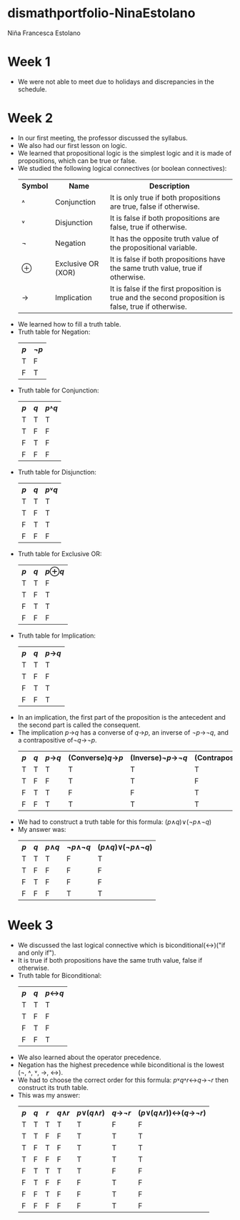 # dismathportfolio-NinaEstolano
Niña Francesca Estolano
<h1>Week 1</h1>
<ul type="disc">
<li>We were not able to meet due to holidays and discrepancies in the schedule.</li></ul>
<h1>Week 2</h1>
<ul type="disc">
<li>In our first meeting, the professor discussed the syllabus.</li>
<li>We also had our first lesson on logic.</li>
<li>We learned that propositional logic is the simplest logic and it is made of propositions, which can be true or false.</li>
<li>We studied the following logical connectives (or boolean connectives):</li>
<table style="width:100%">
  <tr>
    <th>Symbol</th>
    <th>Name</th> 
    <th>Description</th>
  </tr>
  <tr>
    <td>˄</td>
    <td>Conjunction</td> 
    <td>It is only true if both propositions are true, false if otherwise.</td>
  </tr>
  <tr>
    <td>˅</td>
    <td>Disjunction</td> 
    <td>It is false if both propositions are false, true if otherwise.</td>
  </tr>
  <tr>
    <td>¬</td>
    <td>Negation</td> 
    <td>It has the opposite truth value of the propositional variable.</td>
  </tr>
  <tr>
    <td>⊕</td>
    <td>Exclusive OR (XOR)</td> 
    <td>It is false if both propositions have the same truth value, true if otherwise.</td>
  </tr>
  <tr>
    <td>→</td>
    <td>Implication</td> 
    <td>It is false if the first proposition is true and the second proposition is false, true if otherwise.</td>
  </tr>
</table>
<li>We learned how to fill a truth table.</li>
<li>Truth table for Negation:</li>
<table style="width:100%">
  <tr>
    <th><i>p</i></th>
    <th>¬<i>p</i></th> 
  </tr>
  <tr>
    <td>T</td>
    <td>F</td> 
  </tr>
  <tr>
    <td>F</td>
    <td>T</td> 
  </tr>
</table>
<li>Truth table for Conjunction:</li>
<table style="width:100%">
  <tr>
    <th><i>p</i></th>
    <th><i>q</i></th>
    <th><i>p</i>˄<i>q</i></th>
  </tr>
  <tr>
    <td>T</td>
    <td>T</td> 
    <td>T</td> 
  </tr>
  <tr>
    <td>T</td>
    <td>F</td>
    <td>F</td> 
  </tr>
   <tr>
    <td>F</td>
    <td>T</td>
    <td>F</td> 
  </tr>
   <tr>
    <td>F</td>
    <td>F</td>
    <td>F</td> 
  </tr>
</table>
<li>Truth table for Disjunction:</li>
<table style="width:100%">
  <tr>
    <th><i>p</i></th>
    <th><i>q</i></th>
    <th><i>p</i>˅<i>q</i></th>
  </tr>
  <tr>
    <td>T</td>
    <td>T</td> 
    <td>T</td> 
  </tr>
  <tr>
    <td>T</td>
    <td>F</td>
    <td>T</td> 
  </tr>
   <tr>
    <td>F</td>
    <td>T</td>
    <td>T</td> 
  </tr>
   <tr>
    <td>F</td>
    <td>F</td>
    <td>F</td> 
  </tr>
</table>
<li>Truth table for Exclusive OR:</li>
<table style="width:100%">
  <tr>
    <th><i>p</i></th>
    <th><i>q</i></th>
    <th><i>p</i>⊕<i>q</i></th>
  </tr>
  <tr>
    <td>T</td>
    <td>T</td> 
    <td>F</td> 
  </tr>
  <tr>
    <td>T</td>
    <td>F</td>
    <td>T</td> 
  </tr>
   <tr>
    <td>F</td>
    <td>T</td>
    <td>T</td> 
  </tr>
   <tr>
    <td>F</td>
    <td>F</td>
    <td>F</td> 
  </tr>
</table>
<li>Truth table for Implication:</li>
<table style="width:100%">
  <tr>
    <th><i>p</i></th>
    <th><i>q</i></th>
    <th><i>p</i>→<i>q</i></th>
  </tr>
  <tr>
    <td>T</td>
    <td>T</td> 
    <td>T</td> 
  </tr>
  <tr>
    <td>T</td>
    <td>F</td>
    <td>F</td> 
  </tr>
   <tr>
    <td>F</td>
    <td>T</td>
    <td>T</td> 
  </tr>
   <tr>
    <td>F</td>
    <td>F</td>
    <td>T</td> 
  </tr>
</table>
<li>In an implication, the first part of the proposition is the antecedent and the second part is called the consequent.
<li>The implication <i>p</i>→<i>q</i> has a converse of <i>q</i>→<i>p</i>, an inverse of <i>¬p</i>→<i>¬q</i>, and a contrapositive of<i>¬q</i>→<i>¬p</i>.</li>
<table style="width:100%">
  <tr>
    <th><i>p</i></th>
    <th><i>q</i></th>
    <th><i>p</i>→<i>q</i></th>
    <th>(Converse)<i>q</i>→<i>p</i></th>
    <th>(Inverse)<i>¬p</i>→<i>¬q</i></th>
    <th>(Contrapositive)<i>¬q</i>→<i>¬p</i></th>
  </tr>
  <tr>
    <td>T</td>
    <td>T</td> 
    <td>T</td> 
    <td>T</td> 
    <td>T</td> 
    <td>T</td> 
  </tr>
  <tr>
    <td>T</td>
    <td>F</td>
    <td>F</td> 
    <td>T</td> 
    <td>T</td> 
    <td>F</td> 
  </tr>
   <tr>
    <td>F</td>
    <td>T</td>
    <td>T</td> 
    <td>F</td>
    <td>F</td>
    <td>T</td> 
  </tr>
   <tr>
    <td>F</td>
    <td>F</td>
    <td>T</td> 
    <td>T</td> 
    <td>T</td> 
    <td>T</td> 
  </tr>
</table>
<li>We had to construct a truth table for this formula: (<i>p</i>∧<i>q</i>)∨(¬<i>p</i>∧¬<i>q</i>)</li>
<li>My answer was:</li>
<table style="width:100%">
  <tr>
    <th><i>p</i></th>
    <th><i>q</i></th>
    <th><i>p</i>∧<i>q</i></th>
    <th>¬<i>p</i>∧¬<i>q</i></th>
    <th>(<i>p</i>∧<i>q</i>)∨(¬<i>p</i>∧¬<i>q</i>)</th>
  </tr>
  <tr>
    <td>T</td>
    <td>T</td> 
    <td>T</td> 
    <td>F</td> 
    <td>T</td> 
  </tr>
  <tr>
    <td>T</td>
    <td>F</td>
    <td>F</td>
    <td>F</td>
    <td>F</td> 
  </tr>
   <tr>
    <td>F</td>
    <td>T</td>
    <td>F</td>
    <td>F</td> 
    <td>F</td> 
  </tr>
   <tr>
    <td>F</td>
    <td>F</td>
    <td>F</td>
    <td>T</td> 
    <td>T</td> 
  </tr>
</table>
</ul>
<h1>Week 3</h1>
<ul type="disc">
<li>We discussed the last logical connective which is biconditional(↔)("if and only if").</li>
<li>It is true if both propositions have the same truth value, false if otherwise.</li>
<li>Truth table for Biconditional:</li>
<table style="width:100%">
  <tr>
    <th><i>p</i></th>
    <th><i>q</i></th>
    <th><i>p</i>↔<i>q</i></th>
  </tr>
  <tr>
    <td>T</td>
    <td>T</td> 
    <td>T</td> 
  </tr>
  <tr>
    <td>T</td>
    <td>F</td>
    <td>F</td> 
  </tr>
   <tr>
    <td>F</td>
    <td>T</td>
    <td>F</td> 
  </tr>
   <tr>
    <td>F</td>
    <td>F</td>
    <td>T</td> 
  </tr>
</table>
<li>We also learned about the operator precedence.</li>
<li>Negation has the highest precedence while biconditional is the lowest (¬, ˄, ˅, →, ↔).</li>
<li>We had to choose the correct order for this formula: <i>p</i>˅<i>q</i>˄<i>r</i>↔<i>q</i>→¬<i>r</i> then construct its truth table.</li>
<li>This was my answer:</li>
<table style="width:100%">
  <tr>
    <th><i>p</i></th>
    <th><i>q</i></th>
    <th><i>r</i></th>
    <th><i>q</i>∧<i>r</i></th>
    <th><i>p</i>∨(<i>q</i>∧<i>r</i>)</th>
    <th><i>q</i>→<i>¬r</i></th>
    <th>(<i>p</i>∨(<i>q</i>∧<i>r</i>))↔(<i>q</i>→<i>¬r</i>)</th>
  </tr>
  <tr>
    <td>T</td>
    <td>T</td> 
    <td>T</td> 
    <td>T</td> 
    <td>T</td>
    <td>F</td>
    <td>F</td>
  </tr>
  <tr>
    <td>T</td>
    <td>T</td>
    <td>F</td>
    <td>F</td>
    <td>T</td>
    <td>T</td>
    <td>T</td>
  </tr>
   <tr>
    <td>T</td>
    <td>F</td>
    <td>T</td>
    <td>F</td> 
    <td>T</td>
    <td>T</td>
    <td>T</td>
  </tr>
   <tr>
    <td>T</td>
    <td>F</td>
    <td>F</td>
    <td>F</td> 
    <td>T</td>
    <td>T</td>
    <td>T</td>
  </tr>
  <tr>
    <td>F</td>
    <td>T</td>
    <td>T</td>
    <td>T</td> 
    <td>T</td>
    <td>F</td>
    <td>F</td>
  </tr>
  <tr>
    <td>F</td>
    <td>T</td>
    <td>F</td>
    <td>F</td>
    <td>F</td>
    <td>T</td>
    <td>F</td>
  </tr>
   <tr>
    <td>F</td>
    <td>F</td>
    <td>T</td>
    <td>F</td> 
    <td>F</td>
    <td>T</td>
    <td>F</td>
  </tr>
   <tr>
    <td>F</td>
    <td>F</td>
    <td>F</td>
    <td>F</td> 
    <td>F</td>
    <td>T</td>
    <td>F</td>
  </tr>
</table>
</ul>
